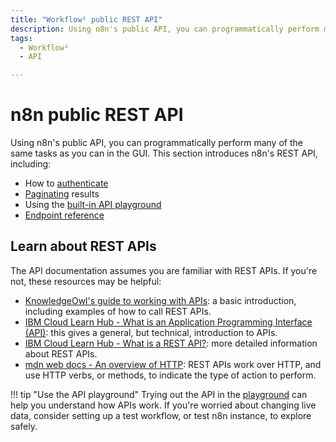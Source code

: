 ```yaml
---
title: "Workflow² public REST API"
description: Using n8n's public API, you can programmatically perform many of the same tasks as you can in the GUI. This section introduces n8n's REST API.
tags:
  - Workflow²
  - API

---
```

# n8n public REST API

Using n8n's public API, you can programmatically perform many of the same tasks as you can in the GUI. This section introduces n8n's REST API, including:

* How to [authenticate](/workflow/api/authentication/)
* [Paginating](/workflow/api/pagination/) results
* Using the [built-in API playground](/workflow/api/using-api-playground/)
* [Endpoint reference](/workflow/api/api-reference/)



## Learn about REST APIs

The API documentation assumes you are familiar with REST APIs. If you're not, these resources may be helpful:

* [KnowledgeOwl's guide to working with APIs](https://support.knowledgeowl.com/help/working-with-apis): a basic introduction, including examples of how to call REST APIs.
* [IBM Cloud Learn Hub - What is an Application Programming Interface (API)](https://www.ibm.com/cloud/learn/api): this gives a general, but technical, introduction to APIs.
* [IBM Cloud Learn Hub - What is a REST API?](https://www.ibm.com/cloud/learn/rest-apis): more detailed information about REST APIs.
* [mdn web docs - An overview of HTTP](https://developer.mozilla.org/en-US/docs/Web/HTTP/Overview): REST APIs work over HTTP, and use HTTP verbs, or methods, to indicate the type of action to perform.

!!! tip "Use the API playground"
    Trying out the API in the [playground](/api/using-api-playground/) can help you understand how APIs work. If you're worried about changing live data, consider setting up a test workflow, or test n8n instance, to explore safely.